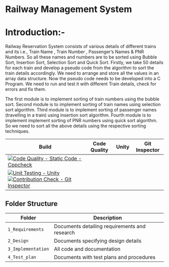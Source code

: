 # Railway Management System 


# Introduction:-
Railway  Reservation  System  consists  of   various  details  of  different  trains  and  its  i.e.,  Train  Name , Train  Number , Passenger’s  Names & PNR  Numbers.  So  all  these  names  and  numbers  are  to  be  sorted  using  Bubble  Sort,  Insertion  Sort,  Selection Sort  and Quick  Sort.  Firstly,  we  take  50  details  for  each  train  and  develop  a  pseudo code  from  the  algorithm  to  sort  the train  details  accordingly.  We  need  to arrange  and  store  all  the values  in  an  array  data  structure.  Now  the  pseudo   code needs  to  be developed  into  a  C  Program. We  need  to  run  and  test  it  with  different   Train  details,  check  for  errors  and  fix  them.  

The first module is to implement sorting of train numbers using the bubble sort. Second module is to implement sorting of train names using selection sort algorithm. Third module is to implement sorting of passenger names (travelling in a train) using insertion sort algorithm. Fourth module is to implement implement sorting of PNR numbers using quick sort algorithm. So we need to sort all the above details using the respective sorting techniques. 







Build | Code Quality | Unity | Git Inspector
|---------|------------|-----------|----------------
|[![Code Quality - Static Code - Cppcheck](https://github.com/Pavani123429/RAILWAY-RESERVATION-SYSTEM/actions/workflows/cppcheck.yml/badge.svg)](https://github.com/Pavani123429/RAILWAY-RESERVATION-SYSTEM/actions/workflows/cppcheck.yml)
 |[![Unit Testing - Unity](https://github.com/Pavani123429/RAILWAY-RESERVATION-SYSTEM/actions/workflows/unity.yml/badge.svg)](https://github.com/Pavani123429/RAILWAY-RESERVATION-SYSTEM/actions/workflows/unity.yml)  [![Contribution Check - Git Inspector](https://github.com/Pavani123429/RAILWAY-RESERVATION-SYSTEM/actions/workflows/gitinspector.yml/badge.svg)](https://github.com/Pavani123429/RAILWAY-RESERVATION-SYSTEM/actions/workflows/gitinspector.yml)










## Folder Structure
Folder             | Description
-------------------| -----------------------------------------
`1_Requirements`   | Documents detailing requirements and research
`2_Design`         | Documents specifying design details
`3_Implementation` | All code and documentation
`4_Test_plan`      | Documents with test plans and procedures
